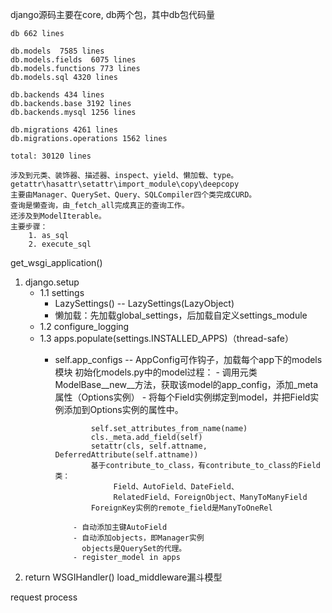 
django源码主要在core, db两个包，其中db包代码量

    db 662 lines
    
    db.models  7585 lines
    db.models.fields  6075 lines
    db.models.functions 773 lines
    db.models.sql 4320 lines
    
    db.backends 434 lines
    db.backends.base 3192 lines
    db.backends.mysql 1256 lines
    
    db.migrations 4261 lines
    db.migrations.operations 1562 lines
    
    total: 30120 lines
    
    涉及到元类、装饰器、描述器、inspect、yield、懒加载、type。
    getattr\hasattr\setattr\import_module\copy\deepcopy
    主要由Manager、QuerySet、Query、SQLCompiler四个类完成CURD。
    查询是懒查询，由_fetch_all完成真正的查询工作。
    还涉及到ModelIterable。
    主要步骤：
        1. as_sql
        2. execute_sql
        
        
get_wsgi_application()
   1. django.setup
      - 1.1 settings 
         - LazySettings() -- LazySettings(LazyObject)
         - 懒加载：先加载global_settings，后加载自定义settings_module
      - 1.2 configure_logging
      - 1.3 apps.populate(settings.INSTALLED_APPS)（thread-safe）
         - self.app_configs -- AppConfig可作钩子，加载每个app下的models模块
           初始化models.py中的model过程：
               - 调用元类ModelBase__new__方法，获取该model的app_config，添加_meta属性（Options实例）
                   - 将每个Field实例绑定到model，并把Field实例添加到Options实例的属性中。
                   
                       self.set_attributes_from_name(name)
                       cls._meta.add_field(self)
                       setattr(cls, self.attname, DeferredAttribute(self.attname))
                       基于contribute_to_class，有contribute_to_class的Field类：
                            Field、AutoField、DateField、
                            RelatedField、ForeignObject、ManyToManyField
                       ForeignKey实例的remote_field是ManyToOneRel
                       
                   - 自动添加主键AutoField
                   - 自动添加objects，即Manager实例
                     objects是QuerySet的代理。
                   - register_model in apps   
                     
   2. return WSGIHandler()
     load_middleware漏斗模型
     
request process 
             
